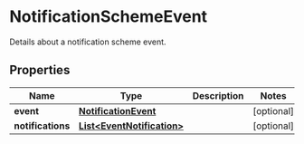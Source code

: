 

# NotificationSchemeEvent

Details about a notification scheme event.
## Properties

Name | Type | Description | Notes
------------ | ------------- | ------------- | -------------
**event** | [**NotificationEvent**](NotificationEvent.md) |  |  [optional]
**notifications** | [**List&lt;EventNotification&gt;**](EventNotification.md) |  |  [optional]



